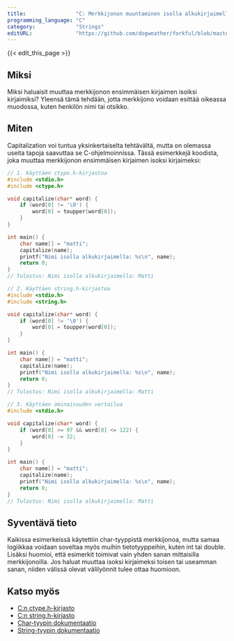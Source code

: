 ```yaml
---
title:                "C: Merkkijonon muuntaminen isolla alkukirjaimella"
programming_language: "C"
category:             "Strings"
editURL:              "https://github.com/dogweather/forkful/blob/master/content/fi/c/capitalizing-a-string.md"
---
```


{{< edit_this_page >}}

## Miksi

Miksi haluaisit muuttaa merkkijonon ensimmäisen kirjaimen isoiksi kirjaimiksi? Yleensä tämä tehdään, jotta merkkijono voidaan esittää oikeassa muodossa, kuten henkilön nimi tai otsikko. 

## Miten

Capitalization voi tuntua yksinkertaiselta tehtävältä, mutta on olemassa useita tapoja saavuttaa se C-ohjelmoinnissa. Tässä esimerkkejä koodista, joka muuttaa merkkijonon ensimmäisen kirjaimen isoksi kirjaimeksi:

```C
// 1. Käyttäen ctype.h-kirjastoa
#include <stdio.h>
#include <ctype.h>

void capitalize(char* word) {
    if (word[0] != '\0') {
        word[0] = toupper(word[0]);
    }
}

int main() {
    char name[] = "matti";
    capitalize(name);
    printf("Nimi isolla alkukirjaimella: %s\n", name);
    return 0;
}
// Tulostus: Nimi isolla alkukirjaimella: Matti
```

```C
// 2. Käyttäen string.h-kirjastoa
#include <stdio.h>
#include <string.h>

void capitalize(char* word) {
    if (word[0] != '\0') {
        word[0] = toupper(word[0]);
    }
}

int main() {
    char name[] = "matti";
    capitalize(name);
    printf("Nimi isolla alkukirjaimella: %s\n", name);
    return 0;
}
// Tulostus: Nimi isolla alkukirjaimella: Matti
```

```C
// 3. Käyttäen ominaisuuden vertailua
#include <stdio.h>

void capitalize(char* word) {
    if (word[0] >= 97 && word[0] <= 122) {
        word[0] -= 32;
    }
}

int main() {
    char name[] = "matti";
    capitalize(name);
    printf("Nimi isolla alkukirjaimella: %s\n", name);
    return 0;
}
// Tulostus: Nimi isolla alkukirjaimella: Matti
```

## Syventävä tieto

Kaikissa esimerkeissä käytettiin char-tyyppistä merkkijonoa, mutta samaa logiikkaa voidaan soveltaa myös muihin tietotyyppeihin, kuten int tai double. Lisäksi huomioi, että esimerkit toimivat vain yhden sanan mittaisilla merkkijonoilla. Jos haluat muuttaa isoksi kirjaimeksi toisen tai useamman sanan, niiden välissä olevat välilyönnit tulee ottaa huomioon. 

## Katso myös

- [C:n ctype.h-kirjasto](https://www.tutorialspoint.com/c_standard_library/ctype_h.htm)
- [C:n string.h-kirjasto](https://www.tutorialspoint.com/c_standard_library/string_h.htm)
- [Char-tyypin dokumentaatio](https://www.cplusplus.com/reference/cstdlib/strtod/)
- [String-tyypin dokumentaatio](https://www.cplusplus.com/reference/cstring/strcat/)